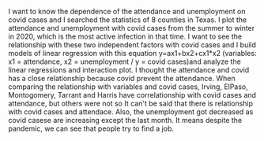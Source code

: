 I want to know the dependence of the attendance and unemployment on covid cases and I searched the statistics of 8 counties in Texas.
I plot the attendance and unemployment with covid cases from the summer to winter in 2020, which is the most active infection in that time.
I want to see the relationship with these two independent factors with covid cases and I build models of linear regression with this equation y=ax1+bx2+cx1*x2 (variables: x1 = attendance, x2 = unemployment / y = covid cases)and analyze the linear regressions and interaction plot.
I thought the attendance and covid has a close relationship because covid prevent the attendance.
When comparing the relationship with variables and covid cases, Irving, ElPaso, Montogomery, Tarrant and Harris have correlationship with covid cases and attendance, but others were not so It can't be said that there is relationship with covid cases and attendace. Also, the unemployment got decreased as covid casese are increasing except the last month. It means despite the pandemic, we can see that people try to find a job.

